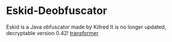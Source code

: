# Eskid-Deobfuscator
Eskid is a Java obfuscator made by Killred It is no longer updated, decryptable version 0.42!
[transformer](https://github.com/narumii/Deobfuscator)
